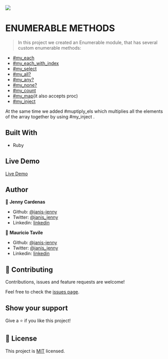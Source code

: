 ![](https://img.shields.io/badge/Microverse-blueviolet)

# ENUMERABLE METHODS

>In this project we created an Enumerable module, that has several custom enumerable methods:

- [#my_each](https://github.com/janis-jenny/Enumerable-Methods/blob/feature/main.rb)
- [#my_each_with_index](https://github.com/janis-jenny/Enumerable-Methods/blob/feature/main.rb)
- [#my_select](https://github.com/janis-jenny/Enumerable-Methods/blob/feature/main.rb)
- [#my_all?](https://github.com/janis-jenny/Enumerable-Methods/blob/feature/main.rb)
- [#my_any?](https://github.com/janis-jenny/Enumerable-Methods/blob/feature/main.rb)
- [#my_none?](https://github.com/janis-jenny/Enumerable-Methods/blob/feature/main.rb)
- [#my_count](https://github.com/janis-jenny/Enumerable-Methods/blob/feature/main.rb)
- [#my_map](https://github.com/janis-jenny/Enumerable-Methods/blob/feature/main.rb)(it also accepts proc)
- [#my_inject](https://github.com/janis-jenny/Enumerable-Methods/blob/feature/main.rb)

At the same time we added #muptiply_els which multiplies all the elements of the array together by using #my_inject .

## Built With

- Ruby

## Live Demo

[Live Demo](https://repl.it/@janisjenny/Enumerable-Methods-1#main.rb)

## Author

👤 **Jenny Cardenas**

- Github: [@janis-jenny](https://github.com/janis-jenny)
- Twitter: [@janis_jenny](https://twitter.com/janis_jenny)
- Linkedin: [linkedin](https://www.linkedin.com/in/paolajenny)

👤 **Mauricio Tavile**

- Github: [@janis-jenny](https://github.com/Nexch)
- Twitter: [@janis_jenny](https://twitter.com/MfinchT)
- Linkedin: [linkedin](https://www.linkedin.com/in/Nexch/)

## 🤝 Contributing

Contributions, issues and feature requests are welcome!

Feel free to check the [issues page](https://github.com/janis-jenny/Enumerable-Methods/issues).

## Show your support

Give a ⭐️ if you like this project!

## 📝 License

This project is [MIT](https://opensource.org/licenses/MIT) licensed.
